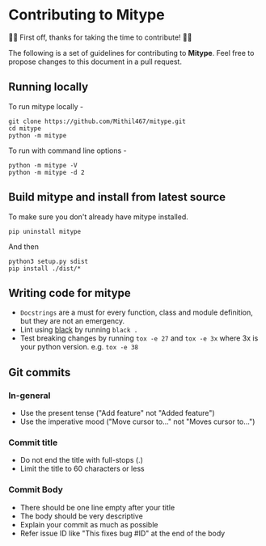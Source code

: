 # Contributing to Mitype

👏🎉 First off, thanks for taking the time to contribute! 🎉👏

The following is a set of guidelines for contributing to **Mitype**. Feel free to propose changes to this document in a pull request.

## Running locally

To run mitype locally -

```
git clone https://github.com/Mithil467/mitype.git
cd mitype
python -m mitype
```
To run with command line options -
```
python -m mitype -V
python -m mitype -d 2
```

## Build mitype and install from latest source

To make sure you don't already have mitype installed.

```
pip uninstall mitype
```
And then
```
python3 setup.py sdist
pip install ./dist/*
```

## Writing code for mitype
- `Docstrings` are a must for every function, class and module definition, but they are not an emergency.
- Lint using [black](https://github.com/psf/black) by running `black .`
- Test breaking changes by running `tox -e 27` and `tox -e 3x` where 3x is your python version.
e.g. `tox -e 38`

## Git commits

### In-general
- Use the present tense ("Add feature" not "Added feature")
- Use the imperative mood ("Move cursor to..." not "Moves cursor to...")

### Commit title
- Do not end the title with full-stops (.)
- Limit the title to 60 characters or less

### Commit Body
- There should be one line empty after your title
- The body should be very descriptive
- Explain your commit as much as possible
- Refer issue ID like "This fixes bug #ID" at the end of the body
